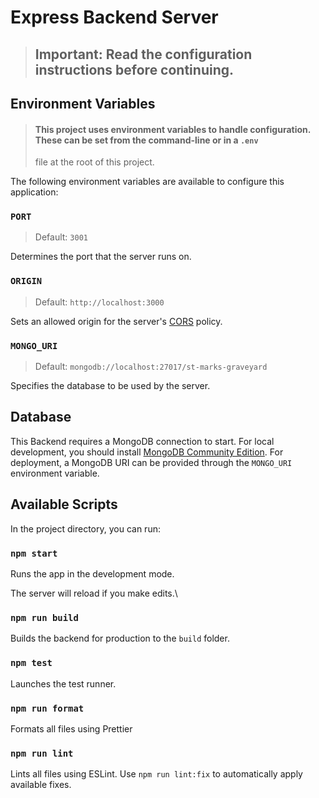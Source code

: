 # Express Backend Server

> ## Important: Read the configuration instructions before continuing.

## Environment Variables

> #### This project uses environment variables to handle configuration. These can be set from the command-line or in a `.env`
>
> file at the root of this project.

The following environment variables are available to configure this application:

### `PORT`

> Default: `3001`

Determines the port that the server runs on.

### `ORIGIN`

> Default: `http://localhost:3000`

Sets an allowed origin for the server's [CORS](https://en.wikipedia.org/wiki/Cross-origin_resource_sharing) policy.

### `MONGO_URI`

> Default: `mongodb://localhost:27017/st-marks-graveyard`

Specifies the database to be used by the server.

## Database

This Backend requires a MongoDB connection to start. For local development, you should
install [MongoDB Community Edition](https://docs.mongodb.com/manual/administration/install-community/). For deployment,
a MongoDB URI can be provided through the `MONGO_URI` environment variable.

## Available Scripts

In the project directory, you can run:

### `npm start`

Runs the app in the development mode.

The server will reload if you make edits.\

### `npm run build`

Builds the backend for production to the `build` folder.

### `npm test`

Launches the test runner.

### `npm run format`

Formats all files using Prettier

### `npm run lint`

Lints all files using ESLint. Use `npm run lint:fix` to automatically apply available fixes.
